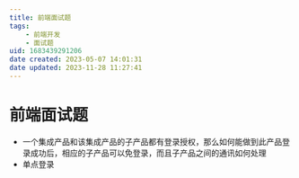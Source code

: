```yaml
---
title: 前端面试题
tags: 
    - 前端开发
    - 面试题
uid: 1683439291206
date created: 2023-05-07 14:01:31
date updated: 2023-11-28 11:27:41
---
```


# 前端面试题

- 一个集成产品和该集成产品的子产品都有登录授权，那么如何能做到此产品登录成功后，相应的子产品可以免登录，而且子产品之间的通讯如何处理
- 单点登录
